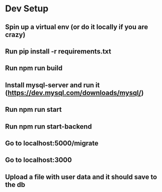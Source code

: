 # Dev Setup

## Spin up a virtual env (or do it locally if you are crazy)

## Run pip install -r requirements.txt

## Run npm run build

## Install mysql-server and run it (https://dev.mysql.com/downloads/mysql/)

## Run npm run start

## Run npm run start-backend

## Go to localhost:5000/migrate

## Go to localhost:3000

## Upload a file with user data and it should save to the db
